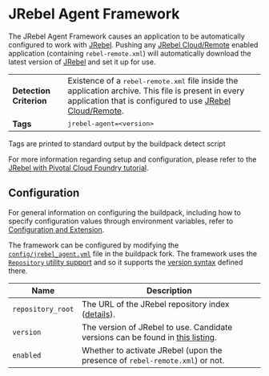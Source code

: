 # JRebel Agent Framework

The JRebel Agent Framework causes an application to be automatically configured to work with [JRebel][]. Pushing any [JRebel Cloud/Remote][] enabled application (containing `rebel-remote.xml`) will automatically download the latest version of [JRebel][] and set it up for use.

<table>
  <tr>
    <td><strong>Detection Criterion</strong></td>
    <td>Existence of a <tt>rebel-remote.xml</tt> file inside the application archive. This file is present in every application that is configured to use <a href="http://manuals.zeroturnaround.com/jrebel/remoting/index.html" target="_blank">JRebel Cloud/Remote</a>.</td>
  </tr>
  <tr>
    <td><strong>Tags</strong></td>
    <td><tt>jrebel-agent=&lt;version&gt;</tt></td>
  </tr>
</table>
Tags are printed to standard output by the buildpack detect script

For more information regarding setup and configuration, please refer to the [JRebel with Pivotal Cloud Foundry tutorial][pivotal].

## Configuration
For general information on configuring the buildpack, including how to specify configuration values through environment variables, refer to [Configuration and Extension][].

The framework can be configured by modifying the [`config/jrebel_agent.yml`][] file in the buildpack fork.  The framework uses the [`Repository` utility support][repositories] and so it supports the [version syntax][] defined there.

| Name | Description
| ---- | -----------
| `repository_root` | The URL of the JRebel repository index ([details][repositories]).
| `version` | The version of JRebel to use. Candidate versions can be found in [this listing][].
| `enabled` | Whether to activate JRebel (upon the presence of `rebel-remote.xml`) or not.

[Configuration and Extension]: ../README.md#configuration-and-extension
[`config/jrebel_agent.yml`]: ../config/jrebel_agent.yml
[JRebel Cloud/Remote]: http://manuals.zeroturnaround.com/jrebel/remoting/index.html
[JRebel]: http://zeroturnaround.com/software/jrebel/
[pivotal]: http://manuals.zeroturnaround.com/jrebel/remoting/pivotal.html
[repositories]: extending-repositories.md
[this listing]: http://dl.zeroturnaround.com/jrebel/index.yml
[version syntax]: extending-repositories.md#version-syntax-and-ordering

